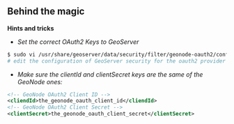 ## Behind the magic

**Hints and tricks**

* *Set the correct OAuth2 Keys to GeoServer*

```bash
$ sudo vi /usr/share/geoserver/data/security/filter/geonode-oauth2/config.xml
# edit the configuration of GeoServer security for the oauth2 provider
```
* *Make sure the clientId and clientSecret keys are the same of the GeoNode ones:*

```xml
<!-- GeoNode OAuth2 Client ID -->
<cliendId>the_geonode_oauth_client_id</cliendId>
<!-- GeoNode OAuth2 Client Secret -->
<clientSecret>the_geonode_oauth_client_secret</clientSecret>
```

